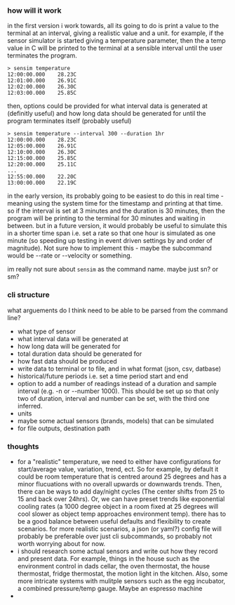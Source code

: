 
### how will it work

in the first version i work towards, all its going to do is print a value to the terminal at an interval, giving a realistic value and a unit. 
for example, if the sensor simulator is started giving a temperature parameter, then the a temp value in C will be printed  to the terminal at a sensible interval until the user terminates the program.

```
> sensim temperature
12:00:00.000    28.23C
12:01:00.000    26.91C
12:02:00.000    26.30C
12:03:00.000    25.85C
```

then, options could be provided for what interval data is generated at (definitly useful) and how long data should be generated for until the program terminates itself (probably useful)

```
> sensim temperature --interval 300 --duration 1hr
12:00:00.000    28.23C
12:05:00.000    26.91C
12:10:00.000    26.30C
12:15:00.000    25.85C
12:20:00.000    25.11C
...
12:55:00.000    22.20C
13:00:00.000    22.19C
```

in the early version, its probably going to be easiest to do this in real time - meaning using the system time for the timestamp and printing at that time. so if the interval is set at 3 minutes and the duration is 30 minutes, then the program will be printing to the terminal for 30 minutes and waiting in between. but in a future version, it would probably be useful to simulate this in a shorter time span i.e. set a rate so that one hour is simulated as one minute (so speeding up testing in event driven settings by and order of magnitude). Not sure how to implement this - maybe the subcommand would be --rate or --velocity or something. 


im really not sure about `sensim` as the command name. maybe just sn? or sm?


### cli structure

what arguements do I think need to be able to be parsed from the command line?

- what type of sensor
- what interval data will be generated at
- how long data will be generated for
- total duration data should be generated for
- how fast data should be produced
- write data to terminal or to file, and in what format (json, csv, datbase)
- historical/future periods i.e. set a time period start and end
- option to add a number of readings instead of a duration and sample interval (e.g. -n or --number 1000). This should be set up so that only two of duration, interval and number can be set, with the third one inferred.
- units
- maybe some actual sensors (brands, models) that can be simulated
- for file outputs, destination path

### thoughts
- for a "realistic" temperature, we need to either have configurations for start/average value, variation, trend, ect. So for example, by default it could be room temperature that is centred around 25 degrees and has a minor flucuations with no overall upwards or downwards trends. Then, there can be ways to add day/night cycles (The center shifts from 25 to 15 and back over 24hrs). Or, we can have preset trends like exponential cooling rates (a 1000 degree object in a room fixed at 25 degrees will cool slower as object temp approaches environment temp). there has to be a good balance between useful defaults and flexibility to create scenarios. for more realistic scenarios, a json (or yaml?) config file will probably be preferable over just cli subcommands, so probably not worth worrying about for now.
- i should research some actual sensors and write out how they record and present data. For example, things in the house such as the environment control in dads cellar, the oven thermostat, the house thermostat, fridge thermostat, the motion light in the kitchen. Also, some more intricate systems with mulitple sensors such as the egg incubator, a combined pressure/temp gauge. Maybe an espresso machine
- 